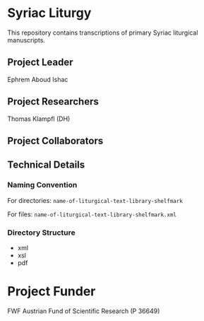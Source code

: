 # Syriac Liturgy
This repository contains transcriptions of primary Syriac liturgical manuscripts.
## Project Leader
Ephrem Aboud Ishac
## Project Researchers
Thomas Klampfl (DH)


## Project Collaborators


## Technical Details
### Naming Convention
For directories: ```name-of-liturgical-text-library-shelfmark```

For files: ```name-of-liturgical-text-library-shelfmark.xml```
### Directory Structure
- xml
- xsl
- pdf
# Project Funder
FWF Austrian Fund of Scientific Research (P 36649)
